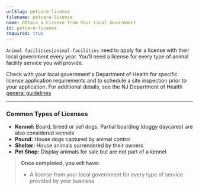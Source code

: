 ```yaml
---
urlSlug: petcare-license
filename: petcare-license
name: Obtain a License from Your Local Government
id: petcare-license
required: true
---
```

`Animal facilities|animal-facilities` need to apply for a license with their local government every year. You’ll need a license for every type of animal facility service you will provide. 

Check with your local government's Department of Health for specific license application requirements and to schedule a site inspection prior to your application. For additional details, see the NJ Department of Health [general guidelines](https://www.nj.gov/health/vph/documents/guidelines_for_municipal_licensure_of_animal_facilities.pdf) 

---

### Common Types of Licenses

* **Kennel:** Board, breed or sell dogs. Partial boarding (doggy daycares) are also considered kennels   
* **Pound:** House dogs captured by animal control  
* **Shelter:** House animals surrendered by their owners  
* **Pet Shop:** Display animals for sale but are not part of a kennel


>**Once completed, you will have:**  
>* A license from your local government for every type of service provided by your business